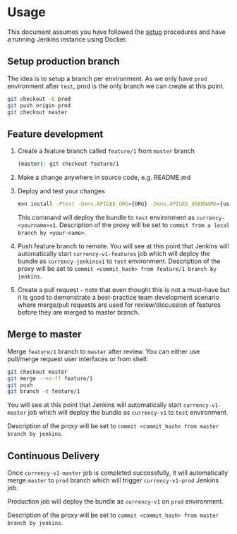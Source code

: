 # Usage

This document assumes you have followed the [setup](setup.md) procedures and
have a running Jenkins instance using Docker.

## Setup production branch

The idea is to setup a branch per environment. As we only have `prod`
environment after `test`, prod is the only branch we can create at this point.

```bash
git checkout -b prod
git push origin prod
git checkout master
```

## Feature development

1.  Create a feature branch called `feature/1` from `master` branch

    ```bash
    (master): git checkout feature/1
    ```

2.  Make a change anywhere in source code, e.g. README.md

3.  Deploy and test your changes

    ```bash
    mvn install -Ptest -Denv.APIGEE_ORG={ORG} -Denv.APIGEE_USERNAME={username} -Denv.APIGEE_PASSWORD={password} -Denv.API_DOMAIN_TEST={apigee_proxy_domain}
    ```

    This command will deploy the bundle to `test` environment as
    `currency-<yourname>v1`. Description of the proxy will be set to `commit
    from a local branch by <your-name>`.

4.  Push feature branch to remote. You will see at this point that Jenkins will
    automatically start `currency-v1-features` job which will deploy the bundle
    as `currency-jenkinsv1` to `test` environment. Description of the proxy will
    be set to `commit <commit_hash> from feature/1 branch by jenkins`.

5.  Create a pull request - note that even thought this is not a must-have but
    it is good to demonstrate a best-practice team development scenario where
    merge/pull requests are used for review/discussion of features before they
    are merged to master branch.

## Merge to master

Merge `feature/1` branch to `master` after review. You can either use pull/merge
request user interfaces or from shell:

```bash
git checkout master
git merge --no-ff feature/1
git push
git branch -d feature/1
```

You will see at this point that Jenkins will automatically start
`currency-v1-master` job which will deploy the bundle as `currency-v1` to `test`
environment.

Description of the proxy will be set to `commit <commit_hash> from
master branch by jenkins`.

## Continuous Delivery

Once `currency-v1-master` job is completed successfully, it will automatically
merge `master` to `prod` branch which will trigger `currency-v1-prod` Jenkins
job.

Production job will deploy the bundle as `currency-v1` on `prod`
environment.

Description of the proxy will be set to `commit <commit_hash> from
master branch by jenkins`.